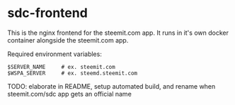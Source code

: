 # sdc-frontend

This is the nginx frontend for the steemit.com app. It runs in it's own docker container alongside the steemit.com app.

Required environment variables:

```
$SERVER_NAME     # ex. steemit.com
$WSPA_SERVER     # ex. steemd.steemit.com
```

TODO: elaborate in README, setup automated build, and rename when steemit.com/sdc app gets an official name
